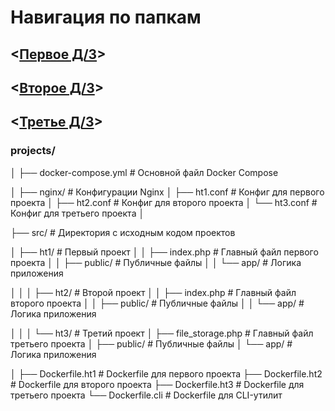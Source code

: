 # Навигация по папкам

## <[Первое Д/З](https://github.com/Ikul23/PHP_1/tree/main/src/ht1)>

## <[Второе Д/З](https://github.com/Ikul23/PHP_1/tree/main/src/ht2)>

## <[Третье Д/З](https://github.com/Ikul23/PHP_1/tree/main/src/ht3)>

### projects/

│
├── docker-compose.yml # Основной файл Docker Compose

│
├── nginx/ # Конфигурации Nginx
│ ├── ht1.conf # Конфиг для первого проекта
│ ├── ht2.conf # Конфиг для второго проекта
│ └── ht3.conf # Конфиг для третьего проекта
│

├── src/ # Директория с исходным кодом проектов

│ ├── ht1/ # Первый проект
│ │ ├── index.php # Главный файл первого проекта
│ │ ├── public/ # Публичные файлы
│ │ └── app/ # Логика приложения

│ │
│ ├── ht2/ # Второй проект
│ │ ├── index.php # Главный файл второго проекта
│ │ ├── public/ # Публичные файлы
│ │ └── app/ # Логика приложения

│ │
│ └── ht3/ # Третий проект
│ ├── file_storage.php # Главный файл третьего проекта
│ ├── public/ # Публичные файлы
│ └── app/ # Логика приложения

│
├── Dockerfile.ht1 # Dockerfile для первого проекта
├── Dockerfile.ht2 # Dockerfile для второго проекта
├── Dockerfile.ht3 # Dockerfile для третьего проекта
└── Dockerfile.cli # Dockerfile для CLI-утилит
